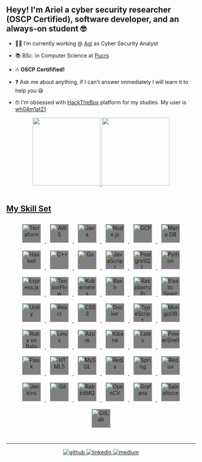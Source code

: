 ##  Heyy! I'm Ariel a cyber security researcher (OSCP Certified), software developer, and an always-on student 🤓

- 👨‍💻 I’m currently working @ [Agi](https://agi.com.br) as Cyber Security Analyst

- 📚 BSc. in Computer Science at [Pucrs](https://www.pucrs.br)

- 🔥 <b>OSCP Certifified!</b>
  
- ❓ Ask me about anything, if I can't answer immediately I will learn it to help you 😆    

- 🤓 I'm obsessed with [HackTheBox](https://www.hackthebox.eu/) platform for my studies. My user is [wh04m1at21](https://app.hackthebox.eu/profile/355336)

<div align="center">
  <a href="https://github.com/arielril">
  <img height="180em" src="https://github-readme-stats.vercel.app/api?username=arielril&show_icons=true&theme=dark&include_all_commits=true&count_private=true"/>
  <img height="180em" src="https://github-readme-stats.vercel.app/api/top-langs/?username=arielril&layout=compact&langs_count=7&theme=dark"/>
</div>

<div>
<script src="https://www.hackthebox.eu/badge/355336"></script>
</div>
<div data-iframe-width="150" data-iframe-height="270" data-share-badge-id="c1d39aaa-4767-42ab-9c59-65369587f8dc" data-share-badge-host="https://www.credly.com"></div><script type="text/javascript" async src="//cdn.credly.com/assets/utilities/embed.js"></script>

<br/>  


## My Skill Set  

<div align="center">  
<img style="margin: 10px; background-color: gray;" src="https://profilinator.rishav.dev/skills-assets/terraformio-icon.svg" alt="Terraform" height="50" />  
<img style="margin: 10px; background-color: gray;" src="https://profilinator.rishav.dev/skills-assets/amazonwebservices-original-wordmark.svg" alt="AWS" height="50" />  
<img style="margin: 10px; background-color: gray;" src="https://profilinator.rishav.dev/skills-assets/java-original-wordmark.svg" alt="Java" height="50" />  
<img style="margin: 10px; background-color: gray;" src="https://profilinator.rishav.dev/skills-assets/nodejs-original-wordmark.svg" alt="Node.js" height="50" />  
<img style="margin: 10px; background-color: gray;" src="https://profilinator.rishav.dev/skills-assets/google_cloud-icon.svg" alt="GCP" height="50" />  
<img style="margin: 10px; background-color: gray;" src="https://profilinator.rishav.dev/skills-assets/mariadb.png" alt="Maria DB" height="50" />  
<img style="margin: 10px; background-color: gray;" src="https://profilinator.rishav.dev/skills-assets/haskell.png" alt="Haskell" height="50" />  
<img style="margin: 10px; background-color: gray;" src="https://profilinator.rishav.dev/skills-assets/cplusplus-original.svg" alt="C++" height="50" />  
<img style="margin: 10px; background-color: gray;" src="https://profilinator.rishav.dev/skills-assets/go-original.svg" alt="Go" height="50" />  
<img style="margin: 10px; background-color: gray;" src="https://profilinator.rishav.dev/skills-assets/javascript-original.svg" alt="JavaScript" height="50" />  
<img style="margin: 10px; background-color: gray;" src="https://profilinator.rishav.dev/skills-assets/postgresql-original-wordmark.svg" alt="PostgreSQL" height="50" />  
<img style="margin: 10px; background-color: gray;" src="https://profilinator.rishav.dev/skills-assets/python-original.svg" alt="Python" height="50" />  
<img style="margin: 10px; background-color: gray;" src="https://profilinator.rishav.dev/skills-assets/express-original-wordmark.svg" alt="Express.js" height="50" />  
<img style="margin: 10px; background-color: gray;" src="https://profilinator.rishav.dev/skills-assets/tensorflow-icon.svg" alt="TensorFlow" height="50" />  
<img style="margin: 10px; background-color: gray;" src="https://profilinator.rishav.dev/skills-assets/kubernetes-icon.svg" alt="Kubernetes" height="50" />  
<img style="margin: 10px; background-color: gray;" src="https://profilinator.rishav.dev/skills-assets/gnu_bash-icon.svg" alt="Bash" height="50" />  
<img style="margin: 10px; background-color: gray;" src="https://profilinator.rishav.dev/skills-assets/raspberrypi.png" alt="Raspberry Pi" height="50" />  
<img style="margin: 10px; background-color: gray;" src="https://profilinator.rishav.dev/skills-assets/elasticsearch.png" alt="Elastic Search" height="50" />  
<img style="margin: 10px; background-color: gray;" src="https://profilinator.rishav.dev/skills-assets/unity.png" alt="Unity" height="50" />  
<img style="margin: 10px; background-color: gray;" src="https://profilinator.rishav.dev/skills-assets/react-original-wordmark.svg" alt="React" height="50" />  
<img style="margin: 10px; background-color: gray;" src="https://profilinator.rishav.dev/skills-assets/css3-original-wordmark.svg" alt="CSS3" height="50" />  
<img style="margin: 10px; background-color: gray;" src="https://profilinator.rishav.dev/skills-assets/docker-original-wordmark.svg" alt="Docker" height="50" />  
<img style="margin: 10px; background-color: gray;" src="https://profilinator.rishav.dev/skills-assets/typescript-original.svg" alt="TypeScript" height="50" />  
<img style="margin: 10px; background-color: gray;" src="https://profilinator.rishav.dev/skills-assets/mongodb-original-wordmark.svg" alt="MongoDB" height="50" />  
<img style="margin: 10px; background-color: gray;" src="https://profilinator.rishav.dev/skills-assets/rails-original-wordmark.svg" alt="Ruby on Rails" height="50" />  
<img style="margin: 10px; background-color: gray;" src="https://profilinator.rishav.dev/skills-assets/linux-original.svg" alt="Linux" height="50" />  
<img style="margin: 10px; background-color: gray;" src="https://profilinator.rishav.dev/skills-assets/microsoft_azure-icon.svg" alt="Azure" height="50" />  
<img style="margin: 10px; background-color: gray;" src="https://profilinator.rishav.dev/skills-assets/kibana.png" alt="Kibana" height="50" />  
<img style="margin: 10px; background-color: gray;" src="https://profilinator.rishav.dev/skills-assets/latex.png" alt="Latex" height="50" />  
<img style="margin: 10px; background-color: gray;" src="https://profilinator.rishav.dev/skills-assets/powershell.png" alt="PowerShell" height="50" />  
<img style="margin: 10px; background-color: gray;" src="https://profilinator.rishav.dev/skills-assets/flask.png" alt="Flask" height="50" />  
<img style="margin: 10px; background-color: gray;" src="https://profilinator.rishav.dev/skills-assets/html5-original-wordmark.svg" alt="HTML5" height="50" />  
<img style="margin: 10px; background-color: gray;" src="https://profilinator.rishav.dev/skills-assets/mysql-original-wordmark.svg" alt="MySQL" height="50" />  
<img style="margin: 10px; background-color: gray;" src="https://profilinator.rishav.dev/skills-assets/redis-original-wordmark.svg" alt="Redis" height="50" />  
<img style="margin: 10px; background-color: gray;" src="https://profilinator.rishav.dev/skills-assets/springio-icon.svg" alt="Spring" height="50" />  
<img style="margin: 10px; background-color: gray;" src="https://profilinator.rishav.dev/skills-assets/redux-original.svg" alt="Redux" height="50" />  
<img style="margin: 10px; background-color: gray;" src="https://profilinator.rishav.dev/skills-assets/jenkins-icon.svg" alt="Jenkins" height="50" />  
<img style="margin: 10px; background-color: gray;" src="https://profilinator.rishav.dev/skills-assets/git-scm-icon.svg" alt="Git" height="50" />  
<img style="margin: 10px; background-color: gray;" src="https://profilinator.rishav.dev/skills-assets/rabbitmq-icon.svg" alt="RabbitMQ" height="50" />  
<img style="margin: 10px; background-color: gray;" src="https://profilinator.rishav.dev/skills-assets/opencv-icon.svg" alt="OpenCV" height="50" />  
<img style="margin: 10px; background-color: gray;" src="https://profilinator.rishav.dev/skills-assets/grafana.png" alt="Grafana" height="50" />  
<img style="margin: 10px; background-color: gray;" src="https://profilinator.rishav.dev/skills-assets/salesforce.png" alt="Salesforce" height="50" />  
<img style="margin: 10px; background-color: gray;" src="https://profilinator.rishav.dev/skills-assets/gitlab.svg" alt="GitLab" height="50" />  
</div>

<br/>  
 
<hr>
  
<div align="center">
<a href="https://github.com/arielril" target="_blank">
  <img src="https://img.shields.io/badge/github-%2324292e.svg?&style=for-the-badge&logo=github&logoColor=white" alt=github style="margin-bottom: 5px;" />
</a>
<a href="https://linkedin.com/in/ariel-ril" target="_blank">
  <img src="https://img.shields.io/badge/linkedin-%231E77B5.svg?&style=for-the-badge&logo=linkedin&logoColor=white" alt=linkedin style="margin-bottom: 5px;" />
</a>
<a href="https://medium.com/@arielril" target="_blank">
  <img src="https://img.shields.io/badge/medium-%23292929.svg?&style=for-the-badge&logo=medium&logoColor=white" alt=medium style="margin-bottom: 5px;" />
</a>
  
</div>
  

